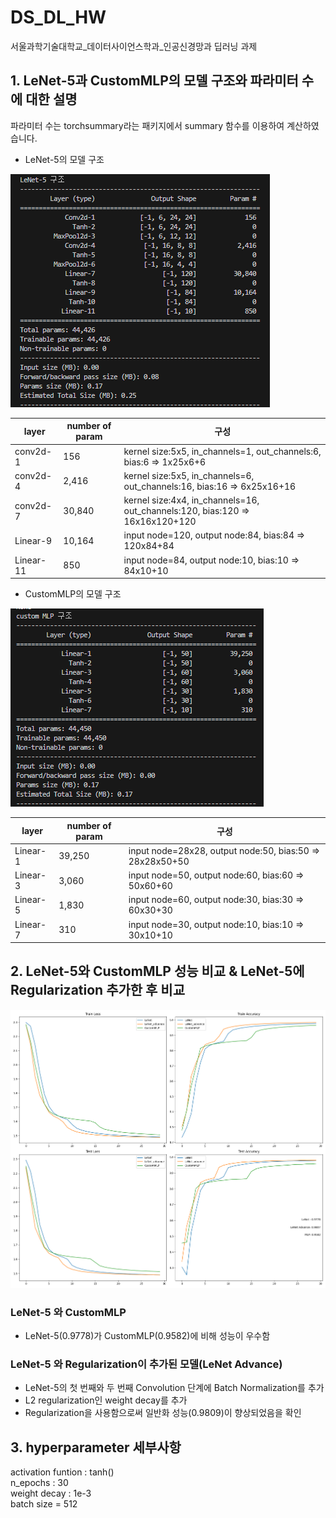 # DS_DL_HW
서울과학기술대학교_데이터사이언스학과_인공신경망과 딥러닝 과제

## 1. LeNet-5과 CustomMLP의 모델 구조와 파라미터 수에 대한 설명
파라미터 수는 torchsummary라는 패키지에서 summary 함수를 이용하여 계산하였습니다.

- LeNet-5의 모델 구조
<img src="https://github.com/bae301764/DS_DL_HW/blob/main/LeNet%20%EA%B5%AC%EC%A1%B0.png">

|layer|number of param|구성|
|------|---|---|
|conv2d-1|156|kernel size:5x5, in_channels=1, out_channels:6, bias:6  => 1x25x6+6|
|conv2d-4|2,416|kernel size:5x5, in_channels=6, out_channels:16, bias:16  => 6x25x16+16|
|conv2d-7|30,840|kernel size:4x4, in_channels=16, out_channels:120, bias:120  => 16x16x120+120|
|Linear-9|10,164|input node=120, output node:84, bias:84  => 120x84+84|
|Linear-11|850|input node=84, output node:10, bias:10  => 84x10+10|



- CustomMLP의 모델 구조
<img src="https://github.com/bae301764/DS_DL_HW/blob/main/customMLP%20%EA%B5%AC%EC%A1%B0.png">

|layer|number of param|구성|
|------|---|---|
|Linear-1|39,250|input node=28x28, output node:50, bias:50  => 28x28x50+50|
|Linear-3|3,060|input node=50, output node:60, bias:60  => 50x60+60|
|Linear-5|1,830|input node=60, output node:30, bias:30  => 60x30+30|
|Linear-7|310|input node=30, output node:10, bias:10  => 30x10+10|


## 2. LeNet-5와 CustomMLP 성능 비교 & LeNet-5에 Regularization 추가한 후 비교
<img src="https://github.com/bae301764/DS_DL_HW/blob/main/loss%20and%20accuracy%20plot.png">

### LeNet-5 와 CustomMLP
- LeNet-5(0.9778)가 CustomMLP(0.9582)에 비해 성능이 우수함

### LeNet-5 와 Regularization이 추가된 모델(LeNet Advance)
- LeNet-5의 첫 번째와 두 번째 Convolution 단계에 Batch Normalization를 추가
- L2 regularization인 weight decay를 추가
- Regularization을 사용함으로써 일반화 성능(0.9809)이 향상되었음을 확인


## 3. hyperparameter 세부사항
activation funtion : tanh()\
n_epochs : 30\
weight decay : 1e-3\
batch size = 512
